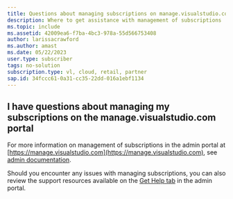 ```yaml
---
title: Questions about managing subscriptions on manage.visualstudio.com
description: Where to get assistance with management of subscriptions 
ms.topic: include
ms.assetid: 42009ea6-f7ba-4bc3-978a-55d566753408
author: larissacrawford
ms.author: amast
ms.date: 05/22/2023
user.type: subscriber
tags: no-solution
subscription.type: vl, cloud, retail, partner
sap.id: 34fccc61-0a31-cc35-22dd-016a1ebf1134
---
```


## I have questions about managing my subscriptions on the manage.visualstudio.com portal

For more information on management of subscriptions in the admin portal at [https://manage.visualstudio.com](https://manage.visualstudio.com), see [admin documentation](https://learn.microsoft.com/visualstudio/subscriptions/admin-roles).

Should you encounter any issues with managing subscriptions, you can also review the support resources available on the [Get Help tab](https://manage.visualstudio.com/GetHelp/) in the admin portal.